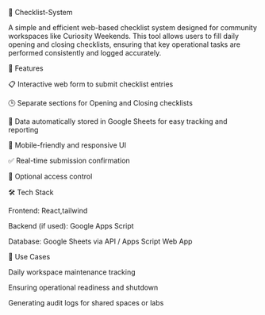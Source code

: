 📝 Checklist-System


A simple and efficient web-based checklist system designed for community workspaces like Curiosity Weekends. This tool allows users to fill daily opening and closing checklists, ensuring that key operational tasks are performed consistently and logged accurately.

🚀 Features


📋 Interactive web form to submit checklist entries

🕒 Separate sections for Opening and Closing checklists

📡 Data automatically stored in Google Sheets for easy tracking and reporting

📱 Mobile-friendly and responsive UI

✅ Real-time submission confirmation

🔐 Optional access control


🛠️ Tech Stack


Frontend: React,tailwind

Backend (if used): Google Apps Script 

Database: Google Sheets via API / Apps Script Web App

📌 Use Cases


Daily workspace maintenance tracking

Ensuring operational readiness and shutdown

Generating audit logs for shared spaces or labs
